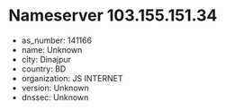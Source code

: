 # Nameserver 103.155.151.34

* as_number: 141166
* name: Unknown
* city: Dinajpur
* country: BD
* organization: JS INTERNET
* version: Unknown
* dnssec: Unknown
